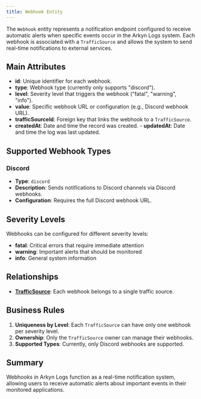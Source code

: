 ```yaml
---
title: Webhook Entity
---
```


The `Webhook` entity represents a notification endpoint configured to receive automatic alerts when specific events occur in the Arkyn Logs system. Each webhook is associated with a `TrafficSource` and allows the system to send real-time notifications to external services.

## Main Attributes

- **id**: Unique identifier for each webhook.
- **type**: Webhook type (currently only supports "discord").
- **level**: Severity level that triggers the webhook ("fatal", "warning", "info").
- **value**: Specific webhook URL or configuration (e.g., Discord webhook URL).
- **trafficSourceId**: Foreign key that links the webhook to a `TrafficSource`.
- **createdAt**: Date and time the record was created. - **updatedAt**: Date and time the log was last updated.

## Supported Webhook Types

### Discord

- **Type**: `discord`
- **Description**: Sends notifications to Discord channels via Discord webhooks.
- **Configuration**: Requires the full Discord webhook URL.

## Severity Levels

Webhooks can be configured for different severity levels:

- **fatal**: Critical errors that require immediate attention
- **warning**: Important alerts that should be monitored
- **info**: General system information

## Relationships

- [**TrafficSource**](/api/trafficsource/introduction): Each webhook belongs to a single traffic source.

## Business Rules

1. **Uniqueness by Level**: Each `TrafficSource` can have only one webhook per severity level.
2. **Ownership**: Only the `TrafficSource` owner can manage their webhooks.
3. **Supported Types**: Currently, only Discord webhooks are supported.

## Summary

Webhooks in Arkyn Logs function as a real-time notification system, allowing users to receive automatic alerts about important events in their monitored applications.
